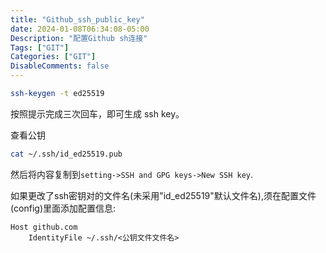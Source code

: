 ```yaml
---
title: "Github_ssh_public_key"
date: 2024-01-08T06:34:08-05:00
Description: "配置Github sh连接"
Tags: ["GIT"]
Categories: ["GIT"]
DisableComments: false
---
```


```bash
ssh-keygen -t ed25519
```

按照提示完成三次回车，即可生成 ssh key。

查看公钥

```bash
cat ~/.ssh/id_ed25519.pub
```

然后将内容复制到`setting->SSH and GPG keys->New SSH key`.

如果更改了ssh密钥对的文件名(未采用"id_ed25519"默认文件名),须在配置文件(config)里面添加配置信息:

```
Host github.com
    IdentityFile ~/.ssh/<公钥文件文件名>
```
